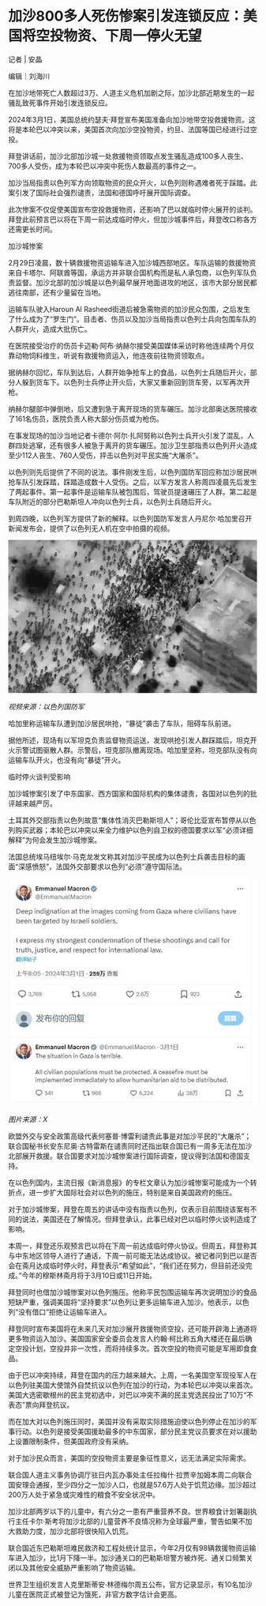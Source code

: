 # 加沙800多人死伤惨案引发连锁反应：美国将空投物资、下周一停火无望

记者 | 安晶

编辑｜刘海川

在加沙地带死亡人数超过3万、人道主义危机加剧之际，加沙北部近期发生的一起骚乱致死事件开始引发连锁反应。

2024年3月1日，美国总统约瑟夫·拜登宣布美国准备向加沙地带空投救援物资。这将是本轮巴以冲突以来，美国首次向加沙空投物资，约旦、法国等国已经进行过空投。

拜登讲话前，加沙北部加沙城一处救援物资领取点发生骚乱造成100多人丧生、700多人受伤，成为本轮巴以冲突中死伤人数最高的事件之一。

加沙当局指责以色列军方向领取物资的民众开火，以色列则称遇难者死于踩踏。此案引发了国际社会强烈谴责，法国和德国呼吁展开国际调查。

此次惨案不仅促使美国宣布空投救援物资，还影响了巴以就临时停火展开的谈判。拜登此前预言巴以将在下周一前达成临时停火，但加沙城事件后，拜登改口称各方还需更长时间。

加沙城惨案

2月29日凌晨，数十辆救援物资运输车进入加沙城西部地区。车队运输的救援物资来自卡塔尔、阿联酋等国，承运方并非联合国机构而是私人承包商，以色列军队负责监督。加沙北部的加沙城是以色列最早展开地面进攻的地区，该市大部分居民都逃往南部，还有少量留在当地。

运输车队驶入Haroun Al
Rasheed街道后被急需物资的加沙民众包围，之后发生了什么成为了“罗生门”。目击者、伤员以及加沙当局指责以色列士兵向包围车队的人群开火，造成大批伤亡。

在医院接受治疗的伤员卡迈勒·阿布·纳赫尔接受美国媒体采访时称他连续两个月仅靠动物饲料维生，听说有救援物资运入，他连夜前往物资领取点。

据纳赫尔回忆，车队到达后，人群开始争抢车上的食品，以色列士兵随后开火，部分人躲到货车下。以色列士兵停止开火后，大家又重新回到货车旁，以军再次开枪。

纳赫尔腿部中弹倒地，后又遭到急于离开现场的货车碾压。加沙北部奥达医院接收了161名伤员，医院负责人称大部分伤员或为枪伤。

在事发现场的加沙当地记者卡德尔·阿尔·扎阿努称以色列士兵开火引发了混乱，人群四处逃窜，还有很多人被急于离开的货车碾压。加沙卫生部指责以色列开火造成至少112人丧生、760人受伤，抨击以色列对平民实施“大屠杀”。

以色列则先后提供了不同的说法。事件刚发生后，以色列国防军回应称加沙居民哄抢车队引发踩踏，踩踏造成数十人受伤。之后，以军方发言人称周四凌晨先后发生了两起事件。第一起事件是运输车队被包围后，驾驶员提速碾压了人群。第二起是车队附近的部分巴勒斯坦人冲向以色列士兵，以色列士兵随后开火。

到周四晚，以色列军方提供了新的解释。以色列国防军发言人丹尼尔·哈加里召开新闻发布会，提供了以色列无人机在空中拍摄的视频。

![96a8c350362e02bf680df9c063b2a537.jpg](https://raw.githubusercontent.com/qqhsx/qqnews_image/main/2024/03/03/加沙800多人死伤惨案引发连锁反应：美国将空投物资、下周一停火无望/96a8c350362e02bf680df9c063b2a537.jpg)

_视频来源：以色列国防军_

哈加里称运输车队遭到加沙居民哄抢，“暴徒”袭击了车队，阻碍车队前进。

据他所述，现场有以军坦克负责监督物资运送，发现哄抢引发人群踩踏后，坦克开火示警试图驱散人群。示警后，坦克部队撤离现场。哈加里坚称，坦克部队没有向运输车队开火，也没有向“暴徒”开火。

临时停火谈判受影响

加沙城惨案引发了中东国家、西方国家和国际机构的集体谴责，各国对以色列的批评越来越严厉。

土耳其外交部指责以色列故意“集体性消灭巴勒斯坦人”；哥伦比亚宣布暂停从以色列购买武器；本轮巴以冲突以来全力维护以色列自卫权的德国要求以军“必须详细解释”为何会发生加沙城惨案。

法国总统埃马纽埃尔·马克龙发文称其对加沙平民成为以色列士兵袭击目标的画面“深感愤怒”，法国外交部要求以色列“必须”遵守国际法。

![3fb55ff035eccd708367e155b3b55ebe.jpg](https://raw.githubusercontent.com/qqhsx/qqnews_image/main/2024/03/03/加沙800多人死伤惨案引发连锁反应：美国将空投物资、下周一停火无望/3fb55ff035eccd708367e155b3b55ebe.jpg)

 _图片来源：X_

欧盟外交与安全政策高级代表何塞普·博雷利谴责此事是对加沙平民的“大屠杀”；联合国秘书长安东尼奥·古特雷斯在谴责同时还指出联合国已有一周多无法在加沙北部展开救援。联合国要求对加沙城惨案进行国际调查，提议得到法国和德国支持。

在以色列国内，主流日报《新消息报》的专栏文章认为加沙城惨案可能成为一个转折点，进一步扩大国际社会对以色列的施压，特别是来自美国政府的施压。

对于加沙城惨案，拜登在周五的讲话中没有指责以色列，仅表示目前围绕该案有不同的说法，美国还在了解情况。但拜登承认，此事已经对巴以临时停火谈判造成了影响。

本周一，拜登还乐观预言巴以将在下周一前达成临时停火协议。但周五，拜登称其与中东地区领导人进行了通话，下周一前可能无法达成协议。被记者问到巴以是否会在斋月达成临时停火时，拜登表示“希望如此”，“我们还在努力，但目前还没完成。”今年的穆斯林斋月将于3月10日或11日开始。

拜登同时也借加沙城惨案对以色列施压。他称平民包围运输车再次说明加沙的食品短缺严重，强调美国将“坚持要求”以色列让更多运输车进入加沙。他表示，以色列“没有借口”拒绝让运输车进入。

拜登同时宣布美国将在未来几天对加沙展开救援物资空投，还可能开辟海上通道将更多物资运入加沙。美国国家安全委员会发言人约翰·柯比称五角大楼还在最后确定空投计划，空投并非一次性，而将持续多次。首次空投的物资可能是军用即食食品。

由于巴以冲突持续，拜登在国内的压力越来越大。上周，一名美国空军现役军人在以色列驻美国大使馆外自焚抗议以色列在加沙的行动，为本轮巴以冲突以来首次。美国大选密歇根州的民主党初选中，对巴以冲突不满的民主党选民投出了10万“不表态”票向拜登抗议。

而在加大对以色列施压同时，美国并没有采取实际措施迫使以色列停止在加沙的军事行动。以色列是接受美国援助最多的中东国家，部分民主党议员要求在对以援助上设置限制条件，但美国政府没有采纳。

对于加沙民众而言，美国的空投物资主要是象征性意义，远无法满足实际需求。

联合国人道主义事务协调厅驻日内瓦办事处主任拉梅什·拉贾辛加姆本周二向联合国安理会通报，至少四分之一加沙人口，也就是57.6万人处于饥荒边缘。加沙超过200万人处于紧急或灾难性的粮食不安全状况中。

加沙北部两岁以下的儿童中，有六分之一患有严重营养不良。世界粮食计划署副执行主任卡尔·斯考将加沙北部的儿童营养不良情况称为全球最严重，警告如果不加大救助力度，加沙北部将很快陷入饥荒。

联合国近东巴勒斯坦难民救济和工程处统计显示，今年2月仅有98辆救援物资运输车进入加沙，比1月下降一半。加沙通关口的巴勒斯坦警方被炸死、通关口频繁关闭以及其他安全威胁严重影响了物资运输。

世界卫生组织发言人克里斯蒂安·林德梅尔周五公布，官方记录显示，有10名加沙儿童在医院正式被登记为饿死，非官方数字估计会更高。

